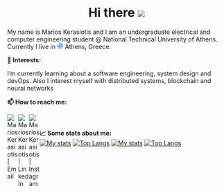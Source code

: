 <h1 align="center">Hi there <img src="https://media.giphy.com/media/hvRJCLFzcasrR4ia7z/giphy.gif" width="25px"></h1>
<p>My name is Marios Kerasiotis and I am an undergraduate electrical and computer engineering student @ National Technical University of Athens. Currently I live in <img src="src/greece.png" width="14px"> Athens, Greece.</p>


<b>🌱 Interests:</b>

I’m currently learning about a software engineering, system design and devOps. Also I interest myself with distributed systems, blockchain and neural networks
 
<b>📫 How to reach me:</b><br/>


<a href="mailto:marioskerasiotis+github@gmail.com"><img align="left" alt="Marios Kerasiotis | Email" width="25px" src="https://user-images.githubusercontent.com/39958515/148821745-f1190cc2-bf39-4d4d-98af-af5f3551c8f2.png"> </a>
<a href="https://www.linkedin.com/in/marioskerasiotis/"><img align="left" alt="Marios Kerasiotis | LinkedIn" width="25px" src="https://user-images.githubusercontent.com/39958515/148821711-f2bca847-0500-46ba-a4e4-01f581d4fc23.png"> </a>
<a href="https://www.instagram.com/marios.ker/"><img align="left" alt="Marios Kerasiotis | Instagram" width="25px" src="https://user-images.githubusercontent.com/39958515/148823158-9c49ad1a-5f23-4e02-b111-5bcaab566297.png"> </a>
<br/><br/>
<b>:chart_with_upwards_trend: Some stats about me:</b><br/>
[![My stats](https://github-readme-stats.vercel.app/api?username=mariosker&count_private=true&hide=issues&hide_border=true)](https://github.com/mariosker#gh-light-mode-only) [![Top Langs](https://github-readme-stats.vercel.app/api/top-langs/?username=mariosker&hide=html&layout=compact&hide_border=true)](https://github.com/mariosker#gh-light-mode-only)
[![My stats](https://github-readme-stats.vercel.app/api?username=mariosker&count_private=true&hide=issues&theme=dark&bg_color=22272e&hide_border=true)](https://github.com/mariosker#gh-dark-mode-only) [![Top Langs](https://github-readme-stats.vercel.app/api/top-langs/?username=mariosker&hide=html&layout=compact&theme=dark&bg_color=22272e&hide_border=true)](https://github.com/mariosker#gh-dark-mode-only)
